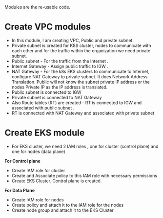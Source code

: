 Modules are the re-usable code. 

# Create VPC modules
- In this module, I am creating VPC, Public and private subnet. 
- Private subnet is created for K8S cluster, nodes to communicate with each other and for the traffic within the organization we need private subnet.
- Public subnet - For the traffic from the Internet .
- Internet Gateway - Assign public  traffic to IGW . 
- NAT Gateway - For the k8s EKS clusters to communicate to Internet, configure NAT Gateway to private subnet. It does Network Address Translation. Public will not know the subnet private IP address or the nodes Private IP as the IP address is translated. 
- Public subnet is connected to IGW
- Private subnet is connected to NAT Gateway
- Also Route tables (RT) are created - RT is connected to IGW and associated with public subnet .  
- RT is connected with NAT Gateway and associated with private subnet

# Create EKS module

- For EKS cluster, we need 2 IAM roles , one for cluster (control plane) and one for nodes (data plane)

**For Control plane**
- Create IAM role for cluster
- Create and Associate policy to this IAM role with necessary permissions
- Create EKS Cluster. Control plane is created. 

**For Data Plane** 
- Create IAM role for nodes
- Create policy and attach it to the IAM role for the nodes
- Create node group and attach it to the EKS Cluster


